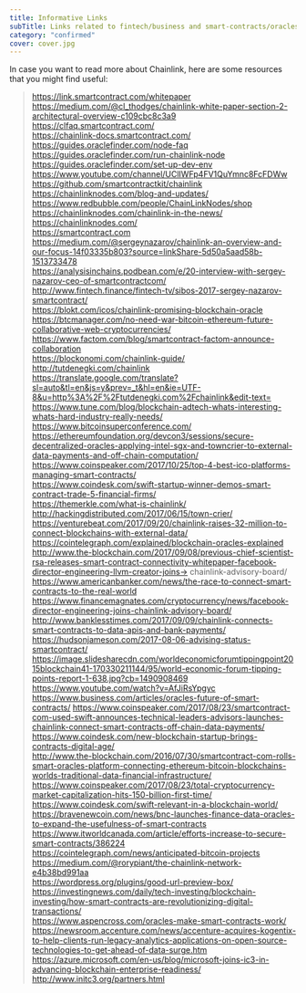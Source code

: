 ```yaml
---
title: Informative Links
subTitle: Links related to fintech/business and smart-contracts/oracles.
category: "confirmed"
cover: cover.jpg
---
```


In case you want to read more about Chainlink, here are some resources that you might find useful:

> https://link.smartcontract.com/whitepaper  
> https://medium.com/@cl_thodges/chainlink-white-paper-section-2-architectural-overview-c109cbc8c3a9  
> https://clfaq.smartcontract.com/  
> https://chainlink-docs.smartcontract.com/  
> https://guides.oraclefinder.com/node-faq  
> https://guides.oraclefinder.com/run-chainlink-node  
> https://guides.oraclefinder.com/set-up-dev-env  
> https://www.youtube.com/channel/UClIWFp4FV1QuYmnc8FcFDWw  
> https://github.com/smartcontractkit/chainlink  
> https://chainlinknodes.com/blog-and-updates/  
> https://www.redbubble.com/people/ChainLinkNodes/shop  
> https://chainlinknodes.com/chainlink-in-the-news/  
> https://chainlinknodes.com/  
> https://smartcontract.com  
> https://medium.com/@sergeynazarov/chainlink-an-overview-and-our-focus-14f03335b803?source=linkShare-5d50a5aad58b-1513733478  
> https://analysisinchains.podbean.com/e/20-interview-with-sergey-nazarov-ceo-of-smartcontractcom/  
> http://www.fintech.finance/fintech-tv/sibos-2017-sergey-nazarov-smartcontract/  
> https://blokt.com/icos/chainlink-promising-blockchain-oracle  
> https://btcmanager.com/no-need-war-bitcoin-ethereum-future-collaborative-web-cryptocurrencies/
> https://www.factom.com/blog/smartcontract-factom-announce-collaboration  
> https://blockonomi.com/chainlink-guide/  
> http://tutdenegki.com/chainlink  
> https://translate.google.com/translate?sl=auto&tl=en&js=y&prev=_t&hl=en&ie=UTF-8&u=http%3A%2F%2Ftutdenegki.com%2Fchainlink&edit-text=  
> https://www.tune.com/blog/blockchain-adtech-whats-interesting-whats-hard-industry-really-needs/  
> https://www.bitcoinsuperconference.com/  
> https://ethereumfoundation.org/devcon3/sessions/secure-decentralized-oracles-applying-intel-sgx-and-towncrier-to-external-data-payments-and-off-chain-computation/  
> https://www.coinspeaker.com/2017/10/25/top-4-best-ico-platforms-managing-smart-contracts/  
> https://www.coindesk.com/swift-startup-winner-demos-smart-contract-trade-5-financial-firms/  
> https://themerkle.com/what-is-chainlink/  
> http://hackingdistributed.com/2017/06/15/town-crier/  
> https://venturebeat.com/2017/09/20/chainlink-raises-32-million-to-connect-blockchains-with-external-data/  
> https://cointelegraph.com/explained/blockchain-oracles-explained   
> http://www.the-blockchain.com/2017/09/08/previous-chief-scientist-rsa-releases-smart-contract-connectivity-whitepaper-facebook-director-engineering-llvm-creator-joins-> chainlink-advisory-board/  
> https://www.americanbanker.com/news/the-race-to-connect-smart-contracts-to-the-real-world  
> https://www.financemagnates.com/cryptocurrency/news/facebook-director-engineering-joins-chainlink-advisory-board/  
> http://www.banklesstimes.com/2017/09/09/chainlink-connects-smart-contracts-to-data-apis-and-bank-payments/  
> https://hudsonjameson.com/2017-08-06-advising-status-smartcontract/  
> https://image.slidesharecdn.com/worldeconomicforumtippingpoint2015blockchain41-170330211144/95/world-economic-forum-tipping-points-report-1-638.jpg?cb=1490908469  
> https://www.youtube.com/watch?v=AfJiRsYpgyc  
> https://www.business.com/articles/oracles-future-of-smart-contracts/ 
> https://www.coinspeaker.com/2017/08/23/smartcontract-com-used-swift-announces-technical-leaders-advisors-launches-chainlink-connect-smart-contracts-off-chain-data-payments/  
> https://www.coindesk.com/new-blockchain-startup-brings-contracts-digital-age/  
> http://www.the-blockchain.com/2016/07/30/smartcontract-com-rolls-smart-oracles-platform-connecting-ethereum-bitcoin-blockchains-worlds-traditional-data-financial-infrastructure/  
> https://www.coinspeaker.com/2017/08/23/total-cryptocurrency-market-capitalization-hits-150-billion-first-time/  
> https://www.coindesk.com/swift-relevant-in-a-blockchain-world/  
> https://bravenewcoin.com/news/bnc-launches-finance-data-oracles-to-expand-the-usefulness-of-smart-contracts  
> https://www.itworldcanada.com/article/efforts-increase-to-secure-smart-contracts/386224  
> https://cointelegraph.com/news/anticipated-bitcoin-projects  
> https://medium.com/@rorypiant/the-chainlink-network-e4b38bd991aa  
> https://wordpress.org/plugins/good-url-preview-box/  
> https://investingnews.com/daily/tech-investing/blockchain-investing/how-smart-contracts-are-revolutionizing-digital-transactions/  
> https://www.aspencross.com/oracles-make-smart-contracts-work/  
> https://newsroom.accenture.com/news/accenture-acquires-kogentix-to-help-clients-run-legacy-analytics-applications-on-open-source-technologies-to-get-ahead-of-data-surge.htm  
> https://azure.microsoft.com/en-us/blog/microsoft-joins-ic3-in-advancing-blockchain-enterprise-readiness/  
> http://www.initc3.org/partners.html  